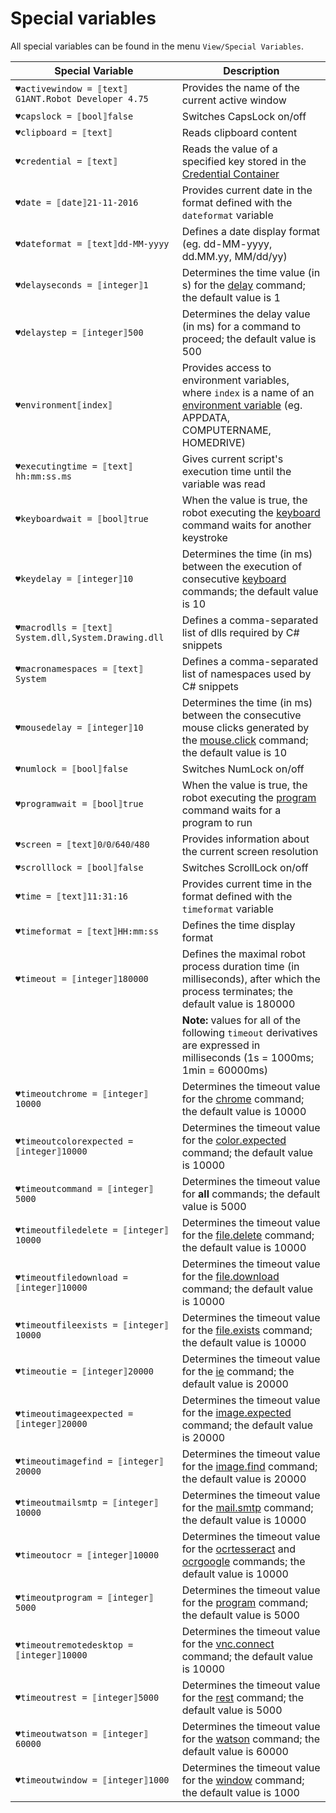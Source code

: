 # Special variables

All special variables can be found in the menu `View/Special Variables`.

| Special Variable | Description |
| ---------------- | ----------- |
| `♥activewindow = ⟦text⟧G1ANT.Robot Developer 4.75`  | Provides the name of the current active window |
| `♥capslock = ⟦bool⟧false` | Switches CapsLock on/off |
| `♥clipboard = ⟦text⟧` | Reads clipboard content |
| `♥credential = ⟦text⟧` | Reads the value of a specified key stored in the [Credential Container](../../g1ant.robot-window/auxiliary-windows/credential-container.md) |
| `♥date = ⟦date⟧21-11-2016` | Provides current date in the format defined with the `dateformat` variable |
| `♥dateformat = ⟦text⟧dd-MM-yyyy` | Defines a date display format (eg. dd-MM-yyyy, dd.MM.yy, MM\/dd\/yy) |
| `♥delayseconds = ⟦integer⟧1` | Determines the time value (in s) for the [delay](../../indexes/commands/delay.md) command; the default value is 1 |
| `♥delaystep = ⟦integer⟧500` | Determines the delay value (in ms) for a command to proceed; the default value is 500 |
| `♥environment⟦index⟧` | Provides access to environment variables, where `index` is a name of an [environment variable](environment.md) (eg. APPDATA, COMPUTERNAME, HOMEDRIVE) |
| `♥executingtime = ⟦text⟧hh:mm:ss.ms` | Gives current script's execution time until the variable was read |
| `♥keyboardwait = ⟦bool⟧true` | When the value is true, the robot executing the [keyboard](../../indexes/commands/keyboard.md) command waits for another keystroke |
| `♥keydelay = ⟦integer⟧10` | Determines the time (in ms) between the execution of consecutive [keyboard](../../indexes/commands/keyboard.md) commands; the default value is 10 |
| `♥macrodlls = ⟦text⟧System.dll,System.Drawing.dll` | Defines a comma-separated list of dlls required by C# snippets |
| `♥macronamespaces = ⟦text⟧System` | Defines a comma-separated list of namespaces used by C# snippets |
| `♥mousedelay = ⟦integer⟧10` | Determines the time (in ms) between the consecutive mouse clicks generated by the [mouse.click](../../indexes/commands/mouse.click.md) command; the default value is 10 |
| `♥numlock = ⟦bool⟧false` | Switches NumLock on/off |
| `♥programwait = ⟦bool⟧true` | When the value is true, the robot executing the [program](../../indexes/commands/program.md) command waits for a program to run |
| `♥screen = ⟦text⟧0⫽0⫽640⫽480` | Provides information about the current screen resolution |
| `♥scrolllock = ⟦bool⟧false` | Switches ScrollLock on/off |
| `♥time = ⟦text⟧11:31:16` | Provides current time in the format defined with the `timeformat` variable |
| `♥timeformat = ⟦text⟧HH:mm:ss` | Defines the time display format |
| `♥timeout = ⟦integer⟧180000` | Defines the maximal robot process duration time (in milliseconds), after which the process terminates; the default value is 180000 |
||**Note:** values for all of the following `timeout` derivatives are expressed in milliseconds (1s = 1000ms; 1min = 60000ms) |
| `♥timeoutchrome = ⟦integer⟧10000` | Determines the timeout value for the [chrome](../../indexes/commands/chrome.md) command; the default value is 10000 |
| `♥timeoutcolorexpected = ⟦integer⟧10000` | Determines the timeout value for the [color.expected](../../indexes/commands/color.expected.md) command; the default value is 10000 |
| `♥timeoutcommand = ⟦integer⟧5000` | Determines the timeout value for **all** commands; the default value is 5000 |
| `♥timeoutfiledelete = ⟦integer⟧10000` | Determines the timeout value for the [file.delete](../../indexes/commands/file.delete.md) command; the default value is 10000 |
| `♥timeoutfiledownload = ⟦integer⟧10000` | Determines the timeout value for the [file.download](../../indexes/commands/file.download.md) command; the default value is 10000 |
| `♥timeoutfileexists = ⟦integer⟧10000` | Determines the timeout value for the [file.exists](../../indexes/commands/file.exists.md) command; the default value is 10000 |
| `♥timeoutie = ⟦integer⟧20000` | Determines the timeout value for the [ie](../../indexes/commands/ie.md) command; the default value is 20000 |
| `♥timeoutimageexpected = ⟦integer⟧20000` | Determines the timeout value for the [image.expected](../../indexes/commands/image.expected.md) command; the default value is 20000 |
| `♥timeoutimagefind = ⟦integer⟧20000` | Determines the timeout value for the [image.find](../../indexes/commands/image.find.md) command; the default value is 20000 |
| `♥timeoutmailsmtp = ⟦integer⟧10000` | Determines the timeout value for the [mail.smtp](../../indexes/commands/mail.smtp.md) command; the default value is 10000 |
| `♥timeoutocr = ⟦integer⟧10000` | Determines the timeout value for the [ocrtesseract](../../indexes/commands/ocrtesseract.md) and [ocrgoogle](../../indexes/commands/ocrgoogle.md) commands; the default value is 10000 |
| `♥timeoutprogram = ⟦integer⟧5000` | Determines the timeout value for the [program](../../indexes/commands/program.md) command; the default value is 5000 |
| `♥timeoutremotedesktop = ⟦integer⟧10000` | Determines the timeout value for the [vnc.connect](../../indexes/commands/vnc.connect.md) command; the default value is 10000 |
| `♥timeoutrest = ⟦integer⟧5000` | Determines the timeout value for the [rest](../../indexes/commands/rest.md) command; the default value is 5000 |
| `♥timeoutwatson = ⟦integer⟧60000` | Determines the timeout value for the [watson](../../indexes/commands/watson.md) command; the default value is 60000 |
| `♥timeoutwindow = ⟦integer⟧1000` | Determines the timeout value for the [window](../../indexes/commands/window.md) command; the default value is 1000 |
